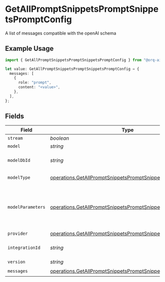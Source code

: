 # GetAllPromptSnippetsPromptSnippetsPromptConfig

A list of messages compatible with the openAI schema

## Example Usage

```typescript
import { GetAllPromptSnippetsPromptSnippetsPromptConfig } from "@orq-ai/node/models/operations";

let value: GetAllPromptSnippetsPromptSnippetsPromptConfig = {
  messages: [
    {
      role: "prompt",
      content: "<value>",
    },
  ],
};
```

## Fields

| Field                                                                                                                                        | Type                                                                                                                                         | Required                                                                                                                                     | Description                                                                                                                                  |
| -------------------------------------------------------------------------------------------------------------------------------------------- | -------------------------------------------------------------------------------------------------------------------------------------------- | -------------------------------------------------------------------------------------------------------------------------------------------- | -------------------------------------------------------------------------------------------------------------------------------------------- |
| `stream`                                                                                                                                     | *boolean*                                                                                                                                    | :heavy_minus_sign:                                                                                                                           | N/A                                                                                                                                          |
| `model`                                                                                                                                      | *string*                                                                                                                                     | :heavy_minus_sign:                                                                                                                           | N/A                                                                                                                                          |
| `modelDbId`                                                                                                                                  | *string*                                                                                                                                     | :heavy_minus_sign:                                                                                                                           | The id of the resource                                                                                                                       |
| `modelType`                                                                                                                                  | [operations.GetAllPromptSnippetsPromptSnippetsModelType](../../models/operations/getallpromptsnippetspromptsnippetsmodeltype.md)             | :heavy_minus_sign:                                                                                                                           | The type of the model                                                                                                                        |
| `modelParameters`                                                                                                                            | [operations.GetAllPromptSnippetsPromptSnippetsModelParameters](../../models/operations/getallpromptsnippetspromptsnippetsmodelparameters.md) | :heavy_minus_sign:                                                                                                                           | Model Parameters: Not all parameters apply to every model                                                                                    |
| `provider`                                                                                                                                   | [operations.GetAllPromptSnippetsPromptSnippetsProvider](../../models/operations/getallpromptsnippetspromptsnippetsprovider.md)               | :heavy_minus_sign:                                                                                                                           | N/A                                                                                                                                          |
| `integrationId`                                                                                                                              | *string*                                                                                                                                     | :heavy_minus_sign:                                                                                                                           | The id of the resource                                                                                                                       |
| `version`                                                                                                                                    | *string*                                                                                                                                     | :heavy_minus_sign:                                                                                                                           | N/A                                                                                                                                          |
| `messages`                                                                                                                                   | [operations.GetAllPromptSnippetsPromptSnippetsMessages](../../models/operations/getallpromptsnippetspromptsnippetsmessages.md)[]             | :heavy_check_mark:                                                                                                                           | N/A                                                                                                                                          |